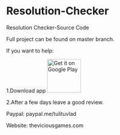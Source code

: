 # Resolution-Checker
Resolution Checker-Source Code

Full project can be found on master branch.

If you want to help:

1.Download app [<img src="https://play.google.com/intl/en_us/badges/images/generic/en-play-badge.png"
    alt="Get it on Google Play"
    height="90">](https://play.google.com/store/apps/details?id=com.theviciousgames.resolutionchecker)

2.After a few days leave a good review.

Paypal: paypal.me/tulituvlad

Website: theviciousgames.com


